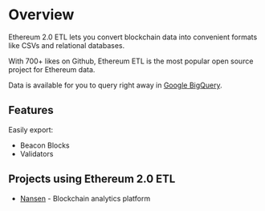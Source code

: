 # Overview

Ethereum 2.0 ETL lets you convert blockchain data into convenient formats like CSVs and relational databases.

With 700+ likes on Github, Ethereum ETL is the most popular open source project for Ethereum data.

Data is available for you to query right away in [Google BigQuery](https://console.cloud.google.com/bigquery?page=dataset&d=crypto_ethereum2&p=public-data-finance).

## Features

Easily export:

* Beacon Blocks
* Validators

## Projects using Ethereum 2.0 ETL

* [Nansen](https://nansen.ai/?ref=ethereum2etl) - Blockchain analytics platform
